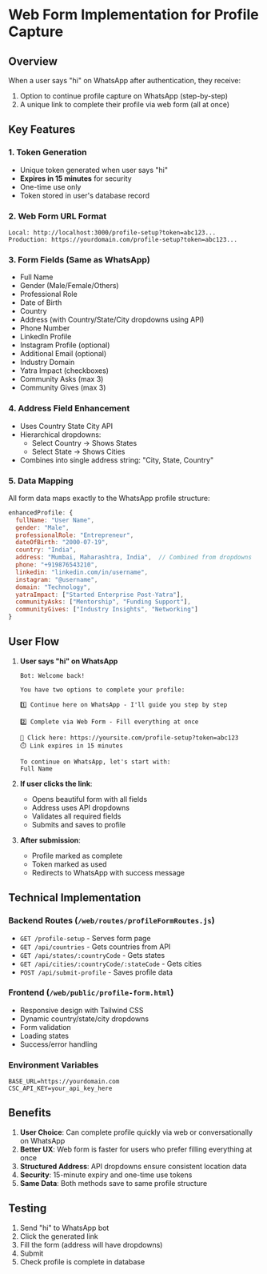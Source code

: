 # Web Form Implementation for Profile Capture

## Overview

When a user says "hi" on WhatsApp after authentication, they receive:
1. Option to continue profile capture on WhatsApp (step-by-step)
2. A unique link to complete their profile via web form (all at once)

## Key Features

### 1. **Token Generation**
- Unique token generated when user says "hi"
- **Expires in 15 minutes** for security
- One-time use only
- Token stored in user's database record

### 2. **Web Form URL Format**
```
Local: http://localhost:3000/profile-setup?token=abc123...
Production: https://yourdomain.com/profile-setup?token=abc123...
```

### 3. **Form Fields** (Same as WhatsApp)
- Full Name
- Gender (Male/Female/Others)
- Professional Role
- Date of Birth
- Country
- Address (with Country/State/City dropdowns using API)
- Phone Number
- LinkedIn Profile
- Instagram Profile (optional)
- Additional Email (optional)
- Industry Domain
- Yatra Impact (checkboxes)
- Community Asks (max 3)
- Community Gives (max 3)

### 4. **Address Field Enhancement**
- Uses Country State City API
- Hierarchical dropdowns:
  - Select Country → Shows States
  - Select State → Shows Cities
- Combines into single address string: "City, State, Country"

### 5. **Data Mapping**
All form data maps exactly to the WhatsApp profile structure:
```javascript
enhancedProfile: {
  fullName: "User Name",
  gender: "Male",
  professionalRole: "Entrepreneur",
  dateOfBirth: "2000-07-19",
  country: "India",
  address: "Mumbai, Maharashtra, India",  // Combined from dropdowns
  phone: "+919876543210",
  linkedin: "linkedin.com/in/username",
  instagram: "@username",
  domain: "Technology",
  yatraImpact: ["Started Enterprise Post-Yatra"],
  communityAsks: ["Mentorship", "Funding Support"],
  communityGives: ["Industry Insights", "Networking"]
}
```

## User Flow

1. **User says "hi" on WhatsApp**
   ```
   Bot: Welcome back! 
   
   You have two options to complete your profile:
   
   1️⃣ Continue here on WhatsApp - I'll guide you step by step
   
   2️⃣ Complete via Web Form - Fill everything at once
   
   🔗 Click here: https://yoursite.com/profile-setup?token=abc123
   ⏱️ Link expires in 15 minutes
   
   To continue on WhatsApp, let's start with:
   Full Name
   ```

2. **If user clicks the link**:
   - Opens beautiful form with all fields
   - Address uses API dropdowns
   - Validates all required fields
   - Submits and saves to profile

3. **After submission**:
   - Profile marked as complete
   - Token marked as used
   - Redirects to WhatsApp with success message

## Technical Implementation

### Backend Routes (`/web/routes/profileFormRoutes.js`)
- `GET /profile-setup` - Serves form page
- `GET /api/countries` - Gets countries from API
- `GET /api/states/:countryCode` - Gets states
- `GET /api/cities/:countryCode/:stateCode` - Gets cities
- `POST /api/submit-profile` - Saves profile data

### Frontend (`/web/public/profile-form.html`)
- Responsive design with Tailwind CSS
- Dynamic country/state/city dropdowns
- Form validation
- Loading states
- Success/error handling

### Environment Variables
```
BASE_URL=https://yourdomain.com
CSC_API_KEY=your_api_key_here
```

## Benefits

1. **User Choice**: Can complete profile quickly via web or conversationally on WhatsApp
2. **Better UX**: Web form is faster for users who prefer filling everything at once
3. **Structured Address**: API dropdowns ensure consistent location data
4. **Security**: 15-minute expiry and one-time use tokens
5. **Same Data**: Both methods save to same profile structure

## Testing

1. Send "hi" to WhatsApp bot
2. Click the generated link
3. Fill the form (address will have dropdowns)
4. Submit
5. Check profile is complete in database